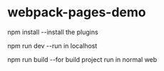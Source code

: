 # webpack-pages-demo
npm install   --install the plugins

npm run dev   --run in localhost

npm run build   --for build project run in normal web

